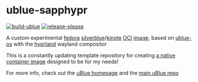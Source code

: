 # ublue-sapphypr

[![build-ublue](https://github.com/jh-devv/ublue-sapphypr/actions/workflows/build.yml/badge.svg)](https://github.com/jh-devv/ublue-sapphypr/actions/workflows/build.yml)
[![release-please](https://github.com/jh-devv/ublue-sapphypr/actions/workflows/release-please.yml/badge.svg)](https://github.com/jh-devv/ublue-sapphypr/actions/workflows/release-please.yml)

A custom experimental [fedora](https://fedoraproject.org/) [silverblue](https://silverblue.fedoraproject.org/)/[kinote](https://kinoite.fedoraproject.org/) [OCI](https://opencontainers.org/) [image](https://manpages.ubuntu.com/manpages/jammy/en/man5/containers-dockerfile.5.html), based on [ublue-os](https://github.com/ublue-os/) with the [hyprland](https://hyprland.org/) wayland compositor

This is a constantly updating template repository for creating [a native container image](https://fedoraproject.org/wiki/Changes/OstreeNativeContainerStable) designed to be for my needs!

For more info, check out the [uBlue homepage](https://universal-blue.org/) and the [main uBlue repo](https://github.com/ublue-os/main/)
